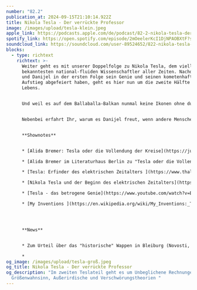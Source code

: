 ```yaml
---
number: "82.2"
publication_at: 2024-09-15T21:10:14.922Z
title: Nikola Tesla - Der verrückte Professor
image: /images/upload/tesla-klein.jpeg
apple_link: https://podcasts.apple.com/de/podcast/82-2-nikola-tesla-der-verr%C3%BCckte-professor/id1170436903?i=1000669626590
spotify_link: https://open.spotify.com/episode/2mOeelerKcI1DjNPAOBXtF?si=4f254e6a72984929
soundcloud_link: https://soundcloud.com/user-89524652/822-nikola-tesla-der-verruckte-professor
blocks:
  - type: richtext
    richtext: >-
      Weiter geht es mit unserer Doppelfolge zu Nikola Tesla, dem vielleicht
      bekanntesten national-fluiden Wissenschaftler aller Zeiten. Nachdem Krsto
      und Danijel in der ersten Folge sein Genie und seinen kometenhaften
      Aufstieg abgefeiert haben, geht es hier nun um die zweite Hälfte seines
      Lebens.


      Und weil es auf dem Ballaballa-Balkan nunmal keine Ikonen ohne dunkle Seiten gibt, bietet die alles, was man sich wünschen kann: Unbeglichene Rechnungen, Größenwahnsinn, Außerirdische und Verschwörungstheorien. Und natürlich wird endlich die Frage geklärt, ob Tesla nun Serbe, Kroate oder Albaner war.


      Nebenbei erfahrt Ihr, warum es Danijel freut, wenn andere Menschen weinen, warum Krsto nach seinem Skoplje-Aufenthalt die Schreibhand schmerzt und was Kinder in der Republika Srpska demnächst alles über Radovan Karadžić und Ratko Mladić erfahren....und was nicht.


      **S﻿hownotes**


      * [A﻿lida Bremer: Tesla oder die Vollendung der Kreise](https://jungundjung.at/tesla-oder-die-vollendung-der-kreise/) (Jung und Jung)

      * [Alida Bremer im Literaturhaus Berlin zu "Tesla oder die Vollendung der Kreise"](https://www.youtube.com/watch?v=ZeV_0XptgS4) (Youtube: 1:24:40)

      * [T﻿esla: Erfinder des elektrischen Zeitalters ](https://www.thalia.de/shop/home/artikeldetails/A1039774947)- Biografie von W. Bernard Carlson

      * [Nikola Tesla und der Beginn des elektrischen Zeitalters](https://www.swr.de/swrkultur/wissen/nikola-tesla-und-der-beginn-des-elektrischen-zeitalters-104.html) - SWR Feature, 29 min 

      * [T﻿esla - das betrogene Genie](https://www.youtube.com/watch?v=Bwb7Qp72Bjo) - Terra X, 43 Min, 2024

      * [M﻿y Inventions ](https://en.wikipedia.org/wiki/My_Inventions:_The_Autobiography_of_Nikola_Tesla)- Autobiografie von Nikola Tesla, 1919




      **N﻿ews**


      * ﻿Zum Urteil über das "historische" Wappen in Bleiburg (Novosti, Kroatisch)

      *
og_image: /images/upload/tesla-groß.jpeg
og_title: Nikola Tesla - Der verrückte Professor
og_description: "Im zweiten Teslateil geht es um Unbeglichene Rechnungen,
  Größenwahnsinn, Außerirdische und Verschwörungstheorien "
---
```

